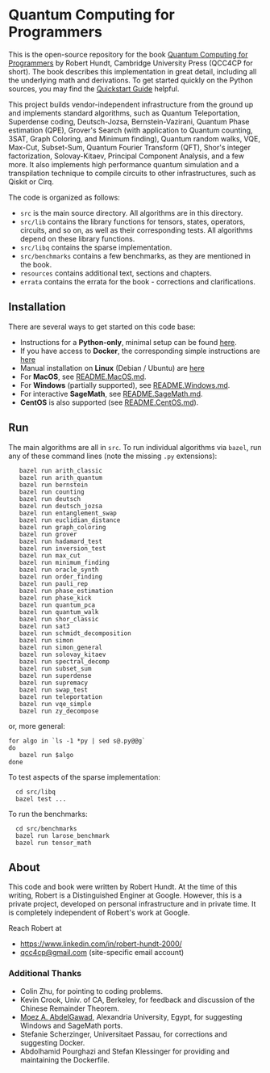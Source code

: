 # Quantum Computing for Programmers

This is the open-source repository for the book [Quantum Computing for Programmers](https://www.cambridge.org/us/academic/subjects/computer-science/algorithmics-complexity-computer-algebra-and-computational-g/quantum-computing-programmers?format=HB) by Robert Hundt, Cambridge University Press (QCC4CP for short). The book describes this implementation in great detail, including all the underlying math and derivations. To get started quickly on the Python sources, you may find the [Quickstart Guide](https://github.com/qcc4cp/qcc/blob/main/resources/quickstart.md) helpful.

This project builds vendor-independent infrastructure from the ground up and implements standard algorithms, such as Quantum Teleportation, Superdense coding, Deutsch-Jozsa, Bernstein-Vazirani, Quantum Phase estimation (QPE), Grover's Search (with application to Quantum counting, 3SAT, Graph Coloring, and Minimum finding), Quantum random walks, VQE, Max-Cut, Subset-Sum, Quantum Fourier Transform (QFT), Shor's integer factorization, Solovay-Kitaev, Principal Component Analysis, and a few more. It also implements high performance quantum simulation and a transpilation technique to compile circuits to other infrastructures, such as Qiskit or Cirq. 

The code is organized as follows:
*  `src` is the main source directory. All algorithms are in this directory.
*  `src/lib` contains the library functions for tensors, states, operators, circuits, and so on, as well as their corresponding tests. All algorithms depend on these library functions.
*  `src/libq` contains the sparse implementation.
*  `src/benchmarks` contains a few benchmarks, as they are mentioned in the book.
*  `resources` contains additional text, sections and chapters.
*  `errata` contains the errata for the book - corrections and clarifications.

## Installation

There are several ways to get started on this code base:

*   Instructions for a **Python-only**, minimal setup can be found [here](https://github.com/qcc4cp/qcc/blob/main/resources/quickstart.md#setup).
*   If you have access to **Docker**, the corresponding simple instructions are [here](resources/README.Docker.md)
*   Manual installation on **Linux** (Debian / Ubuntu) are [here](resources/README.Linux.md)
*   For **MacOS**, see [README.MacOS.md](resources/README.MacOS.md). 
*   For **Windows** (partially supported), see [README.Windows.md](resources/README.Windows.md). 
*   For interactive **SageMath**, see [README.SageMath.md](resources/README.SageMath.md). 
*   **CentOS** is also supported (see [README.CentOS.md](resources/README.CentOS.md)).


## Run

The main algorithms are all in `src`.
To run individual algorithms via `bazel`, run any of these command lines (note the missing `.py` extensions):

```
   bazel run arith_classic
   bazel run arith_quantum
   bazel run bernstein
   bazel run counting
   bazel run deutsch
   bazel run deutsch_jozsa
   bazel run entanglement_swap
   bazel run euclidian_distance
   bazel run graph_coloring
   bazel run grover
   bazel run hadamard_test
   bazel run inversion_test
   bazel run max_cut
   bazel run minimum_finding   
   bazel run oracle_synth
   bazel run order_finding
   bazel run pauli_rep
   bazel run phase_estimation
   bazel run phase_kick
   bazel run quantum_pca
   bazel run quantum_walk
   bazel run shor_classic
   bazel run sat3
   bazel run schmidt_decomposition
   bazel run simon
   bazel run simon_general
   bazel run solovay_kitaev
   bazel run spectral_decomp
   bazel run subset_sum
   bazel run superdense
   bazel run supremacy
   bazel run swap_test
   bazel run teleportation
   bazel run vqe_simple
   bazel run zy_decompose
```

or, more general:
```
for algo in `ls -1 *py | sed s@.py@@g`
do
   bazel run $algo
done
```

To test aspects of the sparse implementation:

```
  cd src/libq
  bazel test ...
```

To run the benchmarks:

```
  cd src/benchmarks
  bazel run larose_benchmark
  bazel run tensor_math
```

## About

This code and book were written by Robert Hundt. At the time of this writing, Robert
is a Distinguished Enginer at Google. However, this is a private project, developed on
personal infrastructure and in private time. It is completely independent of Robert's work
at Google.

Reach Robert at
*  https://www.linkedin.com/in/robert-hundt-2000/
*  qcc4cp@gmail.com (site-specific email account)

### Additional Thanks
*  Colin Zhu, for pointing to coding problems.  
*  Kevin Crook, Univ. of CA, Berkeley, for feedback and discussion of the Chinese Remainder Theorem.  
*  [Moez A. AbdelGawad](http://eng.staff.alexu.edu.eg/~moez/), Alexandria University, Egypt, for suggesting Windows and SageMath ports.  
*  Stefanie Scherzinger, Universitaet Passau, for corrections and suggesting Docker.
*  Abdolhamid Pourghazi and Stefan Klessinger for providing and maintaining the Dockerfile.

